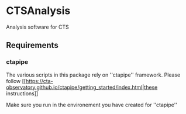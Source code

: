 # CTSAnalysis
Analysis software for CTS

## Requirements

### ctapipe

The various scripts in this package rely on ''ctapipe'' framework. 
Please follow [[https://cta-observatory.github.io/ctapipe/getting_started/index.html|these instructions]]

Make sure you run in the environement you have created for ''ctapipe''


